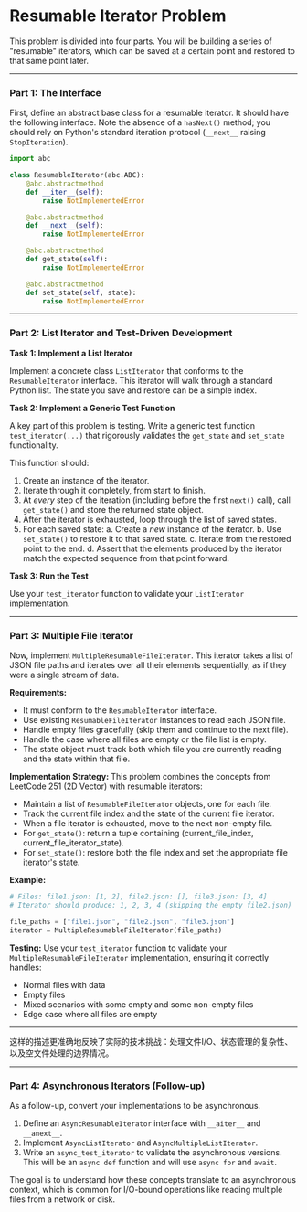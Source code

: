 # Resumable Iterator Problem

This problem is divided into four parts. You will be building a series of "resumable"
iterators, which can be saved at a certain point and restored to that same point later.

---

### Part 1: The Interface

First, define an abstract base class for a resumable iterator. It should have the
following interface. Note the absence of a `hasNext()` method; you should rely on
Python's standard iteration protocol (`__next__` raising `StopIteration`).

```python
import abc

class ResumableIterator(abc.ABC):
    @abc.abstractmethod
    def __iter__(self):
        raise NotImplementedError

    @abc.abstractmethod
    def __next__(self):
        raise NotImplementedError

    @abc.abstractmethod
    def get_state(self):
        raise NotImplementedError

    @abc.abstractmethod
    def set_state(self, state):
        raise NotImplementedError
```

---

### Part 2: List Iterator and Test-Driven Development

**Task 1: Implement a List Iterator**

Implement a concrete class `ListIterator` that conforms to the `ResumableIterator`
interface. This iterator will walk through a standard Python list. The state you
save and restore can be a simple index.

**Task 2: Implement a Generic Test Function**

A key part of this problem is testing. Write a generic test function
`test_iterator(...)` that rigorously validates the `get_state` and `set_state`
functionality.

This function should:
1. Create an instance of the iterator.
2. Iterate through it completely, from start to finish.
3. At *every* step of the iteration (including before the first `next()` call),
   call `get_state()` and store the returned state object.
4. After the iterator is exhausted, loop through the list of saved states.
5. For each saved state:
   a. Create a *new* instance of the iterator.
   b. Use `set_state()` to restore it to that saved state.
   c. Iterate from the restored point to the end.
   d. Assert that the elements produced by the iterator match the expected
      sequence from that point forward.

**Task 3: Run the Test**

Use your `test_iterator` function to validate your `ListIterator` implementation.

---

### Part 3: Multiple File Iterator

Now, implement `MultipleResumableFileIterator`. This iterator takes a list of JSON file paths and iterates over all their elements sequentially, as if they were a single stream of data.

**Requirements:**
- It must conform to the `ResumableIterator` interface.
- Use existing `ResumableFileIterator` instances to read each JSON file.
- Handle empty files gracefully (skip them and continue to the next file).
- Handle the case where all files are empty or the file list is empty.
- The state object must track both which file you are currently reading and the state within that file.

**Implementation Strategy:**
This problem combines the concepts from LeetCode 251 (2D Vector) with resumable iterators:
- Maintain a list of `ResumableFileIterator` objects, one for each file.
- Track the current file index and the state of the current file iterator.
- When a file iterator is exhausted, move to the next non-empty file.
- For `get_state()`: return a tuple containing (current_file_index, current_file_iterator_state).
- For `set_state()`: restore both the file index and set the appropriate file iterator's state.

**Example:**
```python
# Files: file1.json: [1, 2], file2.json: [], file3.json: [3, 4]
# Iterator should produce: 1, 2, 3, 4 (skipping the empty file2.json)

file_paths = ["file1.json", "file2.json", "file3.json"]
iterator = MultipleResumableFileIterator(file_paths)
```

**Testing:**
Use your `test_iterator` function to validate your `MultipleResumableFileIterator` implementation, ensuring it correctly handles:
- Normal files with data
- Empty files
- Mixed scenarios with some empty and some non-empty files
- Edge case where all files are empty

---

这样的描述更准确地反映了实际的技术挑战：处理文件I/O、状态管理的复杂性、以及空文件处理的边界情况。

---

### Part 4: Asynchronous Iterators (Follow-up)

As a follow-up, convert your implementations to be asynchronous.

1.  Define an `AsyncResumableIterator` interface with `__aiter__` and `__anext__`.
2.  Implement `AsyncListIterator` and `AsyncMultipleListIterator`.
3.  Write an `async_test_iterator` to validate the asynchronous versions. This will
    be an `async def` function and will use `async for` and `await`.

The goal is to understand how these concepts translate to an asynchronous context,
which is common for I/O-bound operations like reading multiple files from a
network or disk.
